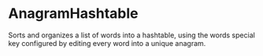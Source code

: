 # AnagramHashtable

Sorts and organizes a list of words into a hashtable, using the words special key configured by editing every word into a unique anagram.
